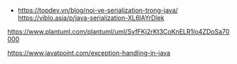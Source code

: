 - https://topdev.vn/blog/noi-ve-serialization-trong-java/
  https://viblo.asia/p/java-serialization-XL6lAYrDlek

https://www.plantuml.com/plantuml/uml/SyfFKj2rKt3CoKnELR1Io4ZDoSa70000

https://www.javatpoint.com/exception-handling-in-java
